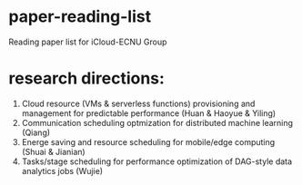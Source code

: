 # paper-reading-list
Reading paper list for iCloud-ECNU Group

# research directions: 
1. Cloud resource (VMs & serverless functions) provisioning and management for predictable performance (Huan & Haoyue & Yiling)
2. Communication scheduling optmization for distributed machine learning (Qiang)
3. Energe saving and resource scheduling for mobile/edge computing (Shuai & Jianian)
4. Tasks/stage scheduling for performance optimization of DAG-style data analytics jobs (Wujie)

